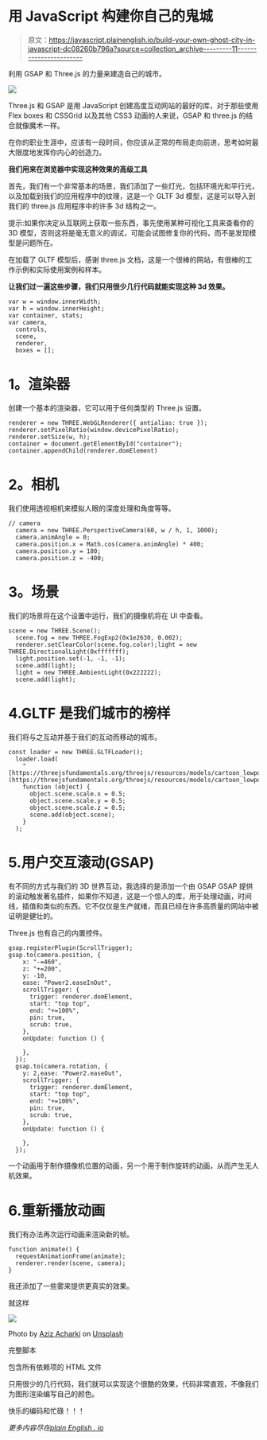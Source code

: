 # 用 JavaScript 构建你自己的鬼城

> 原文：<https://javascript.plainenglish.io/build-your-own-ghost-city-in-javascript-dc08260b796a?source=collection_archive---------11----------------------->

利用 GSAP 和 Three.js 的力量来建造自己的城市。

![](img/e1ce2113d0a814e4ad9ad61b09b7f9c0.png)

Three.js 和 GSAP 是用 JavaScript 创建高度互动网站的最好的库，对于那些使用 Flex boxes 和 CSSGrid 以及其他 CSS3 动画的人来说，GSAP 和 three.js 的结合就像魔术一样。

在你的职业生涯中，应该有一段时间，你应该从正常的布局走向前进，思考如何最大限度地发挥你内心的创造力。

**我们用来在浏览器中实现这种效果的高级工具**

首先，我们有一个非常基本的场景，我们添加了一些灯光，包括环境光和平行光，以及加载到我们的应用程序中的纹理，这是一个 GLTF 3d 模型，这是可以导入到我们的 three.js 应用程序中的许多 3d 结构之一。

提示:如果你决定从互联网上获取一些东西，事先使用某种可视化工具来查看你的 3D 模型，否则这将是毫无意义的调试，可能会试图修复你的代码，而不是发现模型是问题所在。

在加载了 GLTF 模型后，感谢 three.js 文档，这是一个很棒的网站，有很棒的工作示例和实际使用案例和样本。

**让我们过一遍这些步骤，我们只用很少几行代码就能实现这种 3d 效果。**

```
var w = window.innerWidth;
var h = window.innerHeight;
var container, stats;
var camera,
  controls,
  scene,
  renderer,
  boxes = [];
```

# **1。渲染器**

创建一个基本的渲染器，它可以用于任何类型的 Three.js 设置。

```
renderer = new THREE.WebGLRenderer({ antialias: true });
renderer.setPixelRatio(window.devicePixelRatio);
renderer.setSize(w, h);
container = document.getElementById("container");
container.appendChild(renderer.domElement)
```

# **2。相机**

我们使用透视相机来模拟人眼的深度处理和角度等等。

```
// camera
  camera = new THREE.PerspectiveCamera(60, w / h, 1, 1000);
  camera.animAngle = 0;
  camera.position.x = Math.cos(camera.animAngle) * 400;
  camera.position.y = 180;
  camera.position.z = -400;
```

# **3。场景**

我们的场景将在这个设置中运行，我们的摄像机将在 UI 中查看。

```
scene = new THREE.Scene();
  scene.fog = new THREE.FogExp2(0x1e2630, 0.002);
  renderer.setClearColor(scene.fog.color);light = new THREE.DirectionalLight(0xfffffff);
  light.position.set(-1, -1, -1);
  scene.add(light);
  light = new THREE.AmbientLight(0x222222);
  scene.add(light);
```

# 4.GLTF 是我们城市的榜样

我们将与之互动并基于我们的互动而移动的城市。

```
const loader = new THREE.GLTFLoader();
  loader.load(
    "[https://threejsfundamentals.org/threejs/resources/models/cartoon_lowpoly_small_city_free_pack/scene.gltf](https://threejsfundamentals.org/threejs/resources/models/cartoon_lowpoly_small_city_free_pack/scene.gltf)",
    function (object) {
      object.scene.scale.x = 0.5;
      object.scene.scale.y = 0.5;
      object.scene.scale.z = 0.5;
      scene.add(object.scene);
    }
  );
```

# 5.用户交互滚动(GSAP)

有不同的方式与我们的 3D 世界互动，我选择的是添加一个由 GSAP GSAP 提供的滚动触发著名插件，如果你不知道，这是一个惊人的库，用于处理动画，时间线，插值和类似的东西。它不仅仅是生产就绪，而且已经在许多高质量的网站中被证明是健壮的。

Three.js 也有自己的内置控件。

```
gsap.registerPlugin(ScrollTrigger);
gsap.to(camera.position, {
    x: "-=460",
    z: "+=200",
    y: -10,
    ease: "Power2.easeInOut",
    scrollTrigger: {
      trigger: renderer.domElement,
      start: "top top",
      end: "+=100%",
      pin: true,
      scrub: true,
    },
    onUpdate: function () {

    },
  });
  gsap.to(camera.rotation, {
    y: 2,ease: "Power2.easeOut",
    scrollTrigger: {
      trigger: renderer.domElement,
      start: "top top",
      end: "+=100%",
      pin: true,
      scrub: true,
    },
    onUpdate: function () {

    },
  });
```

一个动画用于制作摄像机位置的动画，另一个用于制作旋转的动画，从而产生无人机效果。

# 6.重新播放动画

我们有办法再次运行动画来渲染新的帧。

```
function animate() {
  requestAnimationFrame(animate);
  renderer.render(scene, camera);
}
```

我还添加了一些雾来提供更真实的效果。

就这样

![](img/c252b818d8feaaac3b7a98be60d969f2.png)

Photo by [Aziz Acharki](https://unsplash.com/@acharki95?utm_source=medium&utm_medium=referral) on [Unsplash](https://unsplash.com?utm_source=medium&utm_medium=referral)

完整脚本

包含所有依赖项的 HTML 文件

只用很少的几行代码，我们就可以实现这个很酷的效果，代码非常直观，不像我们为图形渲染编写自己的颜色。

快乐的编码和忙碌！！！

*更多内容尽在*[*plain English . io*](http://plainenglish.io/)